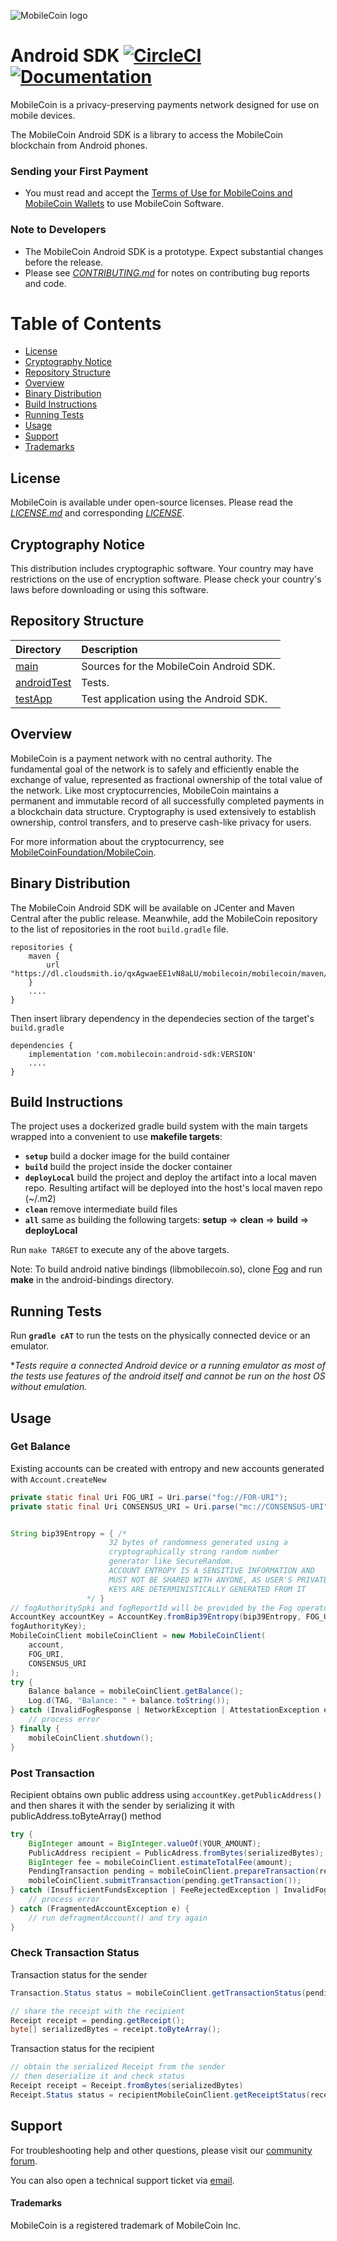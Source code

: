 ![MobileCoin logo](https://raw.githubusercontent.com/mobilecoinofficial/mobilecoin/master/img/mobilecoin_logo.png)

# Android SDK [![CircleCI](https://img.shields.io/circleci/build/gh/mobilecoinofficial/android-sdk?token=eaa920ba2ba6916857aec7ef3c1a9d217a128717)](https://circleci.com/gh/mobilecoinofficial/android-sdk/tree/master) [![Documentation](https://img.shields.io/badge/docs-latest-blue)](https://mobilecoinofficial.github.io/android-sdk/)

MobileCoin is a privacy-preserving payments network designed for use on mobile devices.

The MobileCoin Android SDK is a library to access the MobileCoin blockchain from Android phones.

### Sending your First Payment

* You must read and accept the [Terms of Use for MobileCoins and MobileCoin Wallets](./TERMS-OF-USE.md) to use MobileCoin Software.

### Note to Developers

* The MobileCoin Android SDK is a prototype. Expect substantial changes before the release.
* Please see [*CONTRIBUTING.md*](./CONTRIBUTING.md) for notes on contributing bug reports and code.

# Table of Contents

- [License](#license)
- [Cryptography Notice](#cryptography-notice)
- [Repository Structure](#repository-structure)
- [Overview](#overview)
- [Binary Distribution](#binary-distribution)
- [Build Instructions](#build-instructions)
- [Running Tests](#running-tests)
- [Usage](#usage)
- [Support](#support)
- [Trademarks](#trademarks)

## License

MobileCoin is available under open-source licenses. Please read the [*LICENSE.md*](./LICENSE.md) and corresponding [*LICENSE*](./LICENSE).

## Cryptography Notice

This distribution includes cryptographic software. Your country may have restrictions on the use of encryption software.
Please check your country's laws before downloading or using this software.

## Repository Structure

|Directory |Description |
| :-- | :-- |
| [main](./android-sdk/src/main/java/com/mobilecoin) | Sources for the MobileCoin Android SDK. |
| [androidTest](./android-sdk/src/androidTest/java/com/mobilecoin) | Tests. |
| [testApp](./testApp) | Test application using the Android SDK. |

## Overview

MobileCoin is a payment network with no central authority. The fundamental goal of the network is to safely and
efficiently enable the exchange of value, represented as fractional ownership of the total value of the network.
Like most cryptocurrencies, MobileCoin maintains a permanent and immutable record of all successfully completed
payments in a blockchain data structure. Cryptography is used extensively to establish ownership, control transfers,
and to preserve cash-like privacy for users.

For more information about the cryptocurrency, see [MobileCoinFoundation/MobileCoin](https://github.com/mobilecoinfoundation/mobilecoin).

## Binary Distribution

The MobileCoin Android SDK will be available on JCenter and Maven Central after the public release. Meanwhile, add 
the MobileCoin repository to the list of repositories in the root `build.gradle` file.

```
repositories {
    maven {
        url "https://dl.cloudsmith.io/qxAgwaeEE1vN8aLU/mobilecoin/mobilecoin/maven/"
    }
    ....
}
```

Then insert library dependency in the dependecies section of the target's `build.gradle`

```
dependencies {
    implementation 'com.mobilecoin:android-sdk:VERSION'
	....
}
```

## Build Instructions

The project uses a dockerized gradle build system with the main targets wrapped into a convenient to use **makefile targets**:<br />

* **`setup`** build a docker image for the build container
* **`build`** build the project inside the docker container
* **`deployLocal`** build the project and deploy the artifact into a local maven repo. Resulting artifact will be deployed into the host's local maven repo (~/.m2)
* **`clean`** remove intermediate build files
* **`all`** same as building the following targets: **setup** => **clean** => **build** => **deployLocal**

Run `make TARGET` to execute any of the above targets.

Note: To build android native bindings (libmobilecoin.so), clone [Fog](https://github.com/mobilecoinfoundation/fog.git) and run **make** in the android-bindings directory.

## Running Tests

Run **`gradle cAT`** to run the tests on the physically connected device or an emulator.

\**Tests require a connected Android device or a running emulator as most of the tests use features of the android itself and cannot be run on the host OS without emulation.*


## Usage

### Get Balance

Existing accounts can be created with entropy and new accounts generated with `Account.createNew`

```java
private static final Uri FOG_URI = Uri.parse("fog://FOR-URI");
private static final Uri CONSENSUS_URI = Uri.parse("mc://CONSENSUS-URI");


String bip39Entropy = { /*
                      32 bytes of randomness generated using a
                      cryptographically strong random number 
                      generator like SecureRandom.
                      ACCOUNT ENTROPY IS A SENSITIVE INFORMATION AND 
                      MUST NOT BE SHARED WITH ANYONE, AS USER'S PRIVATE
                      KEYS ARE DETERMINISTICALLY GENERATED FROM IT
                 */ }
// fogAuthoritySpki and fogReportId will be provided by the Fog operator
AccountKey accountKey = AccountKey.fromBip39Entropy(bip39Entropy, FOG_URI, fogReportId,
fogAuthorityKey);
MobileCoinClient mobileCoinClient = new MobileCoinClient(
	account,
	FOG_URI,
	CONSENSUS_URI
);
try {
    Balance balance = mobileCoinClient.getBalance();
    Log.d(TAG, "Balance: " + balance.toString());
} catch (InvalidFogResponse | NetworkException | AttestationException e) {
    // process error
} finally {
    mobileCoinClient.shutdown();
}
```

### Post Transaction

Recipient obtains own public address using `accountKey.getPublicAddress()` and then shares it with the sender by serializing it with publicAddress.toByteArray() method

```java
try {
    BigInteger amount = BigInteger.valueOf(YOUR_AMOUNT);
    PublicAddress recipient = PublicAdress.fromBytes(serializedBytes);
    BigInteger fee = mobileCoinClient.estimateTotalFee(amount);
    PendingTransaction pending = mobileCoinClient.prepareTransaction(recipient, amount, fee);
    mobileCoinClient.submitTransaction(pending.getTransaction());
} catch (InsufficientFundsException | FeeRejectedException | InvalidFogResponse e) {
    // process error
} catch (FragmentedAccountException e) {
    // run defragmentAccount() and try again
}

```

### Check Transaction Status

Transaction status for the sender

```java
Transaction.Status status = mobileCoinClient.getTransactionStatus(pending.getTransaction());

// share the receipt with the recipient
Receipt receipt = pending.getReceipt();
byte[] serializedBytes = receipt.toByteArray();
```

Transaction status for the recipient

```java
// obtain the serialized Receipt from the sender
// then deserialize it and check status
Receipt receipt = Receipt.fromBytes(serializedBytes)
Receipt.Status status = recipientMobileCoinClient.getReceiptStatus(receipt);
```

## Support

For troubleshooting help and other questions, please visit our [community forum](https://community.mobilecoin.foundation/).

You can also open a technical support ticket via [email](mailto://support@mobilecoin.com).

#### Trademarks

MobileCoin is a registered trademark of MobileCoin Inc.
